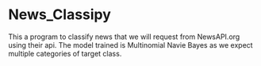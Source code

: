 # News_Classipy
This a program to classify news that we will request from NewsAPI.org using their api.
The model trained is Multinomial Navie Bayes as we expect multiple categories of target class.
